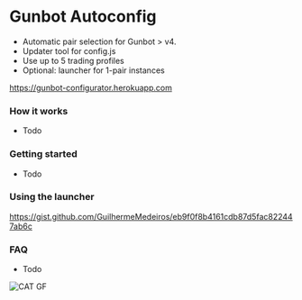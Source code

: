 # Gunbot Autoconfig
- Automatic pair selection for Gunbot > v4.
- Updater tool for config.js 
- Use up to 5 trading profiles
- Optional: launcher for 1-pair instances



https://gunbot-configurator.herokuapp.com

### How it works
- Todo

### Getting started
- Todo

### Using the launcher
https://gist.github.com/GuilhermeMedeiros/eb9f0f8b4161cdb87d5fac822447ab6c

### FAQ
- Todo

![CAT GF](https://user-images.githubusercontent.com/2372008/31351972-5a976b70-ad2d-11e7-984a-fab9e155fdbc.gif)
